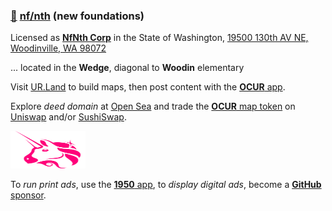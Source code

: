 
### [🥚](https://xn--wr9h.ws) [nf/nth](https://nfnth.com) (new foundations)

Licensed as [**NfNth Corp**](https://secure.dor.wa.gov/) in the State of Washington, [19500 130th AV NE, Woodinville, WA 98072](https://blue.kingcounty.com/Assessor/eRealProperty/Dashboard.aspx?ParcelNbr=1428900123) 

... located in the **Wedge**, diagonal to **Woodin** elementary

Visit [UR.Land](https://ur.land) to build maps, then post content with the [**OCUR** app](https://ocur.app).

Explore *deed domain* at [Open Sea](https://opensea.io/urland) and trade the [**OCUR** map token](https://ocur.io) on [Uniswap]() and/or [SushiSwap]().

<img src="img/uniswap.png" style="width:120px;height:60px;" />

To *run print ads*, use the [**1950** app](https://1950.app), to *display digital ads*, become a [**GitHub** sponsor](https://github.com/sponsors/nfnth).
